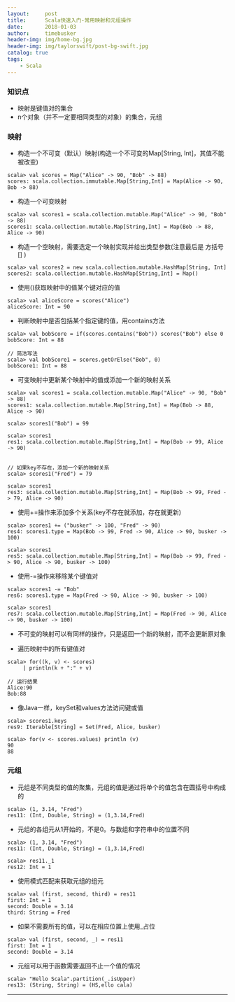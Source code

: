 ```yaml
---
layout:     post
title:      Scala快速入门-常用映射和元组操作
date:       2018-01-03
author:     timebusker
header-img: img/home-bg.jpg
header-img: img/taylorswift/post-bg-swift.jpg
catalog: true
tags:
    - Scala
---
```


### 知识点

* 映射是键值对的集合
* n个对象（并不一定要相同类型的对象）的集合，元组


### 映射

* 构造一个不可变（默认）映射(构造一个不可变的Map[String, Int]，其值不能被改变)

```
scala> val scores = Map("Alice" -> 90, "Bob" -> 88)
scores: scala.collection.immutable.Map[String,Int] = Map(Alice -> 90, Bob -> 88)
```

* 构造一个可变映射

```
scala> val scores1 = scala.collection.mutable.Map("Alice" -> 90, "Bob" -> 88)
scores1: scala.collection.mutable.Map[String,Int] = Map(Bob -> 88, Alice -> 90)
```

* 构造一个空映射，需要选定一个映射实现并给出类型参数(注意最后是 方括号[] )

```
scala> val scores2 = new scala.collection.mutable.HashMap[String, Int]
scores2: scala.collection.mutable.HashMap[String,Int] = Map()
```

* 使用()获取映射中的值某个键对应的值

```
scala> val aliceScore = scores("Alice")
aliceScore: Int = 90
```

* 判断映射中是否包括某个指定键的值，用contains方法

```
scala> val bobScore = if(scores.contains("Bob")) scores("Bob") else 0
bobScore: Int = 88

// 简洁写法
scala> val bobScore1 = scores.getOrElse("Bob", 0)
bobScore1: Int = 88
```

* 可变映射中更新某个映射中的值或添加一个新的映射关系

```
scala> val scores1 = scala.collection.mutable.Map("Alice" -> 90, "Bob" -> 88)
scores1: scala.collection.mutable.Map[String,Int] = Map(Bob -> 88, Alice -> 90)

scala> scores1("Bob") = 99

scala> scores1
res1: scala.collection.mutable.Map[String,Int] = Map(Bob -> 99, Alice -> 90)


// 如果key不存在，添加一个新的映射关系
scala> scores1("Fred") = 79

scala> scores1
res3: scala.collection.mutable.Map[String,Int] = Map(Bob -> 99, Fred -> 79, Alice -> 90)

```

* 使用+=操作来添加多个关系(key不存在就添加，存在就更新)

```
scala> scores1 += ("busker" -> 100, "Fred" -> 90)
res4: scores1.type = Map(Bob -> 99, Fred -> 90, Alice -> 90, busker -> 100)

scala> scores1
res5: scala.collection.mutable.Map[String,Int] = Map(Bob -> 99, Fred -> 90, Alice -> 90, busker -> 100)
```

* 使用-=操作来移除某个键值对

```
scala> scores1 -= "Bob"
res6: scores1.type = Map(Fred -> 90, Alice -> 90, busker -> 100)

scala> scores1
res7: scala.collection.mutable.Map[String,Int] = Map(Fred -> 90, Alice -> 90, busker -> 100)
```

* 不可变的映射可以有同样的操作，只是返回一个新的映射，而不会更新原对象

* 遍历映射中的所有键值对

```
scala> for((k, v) <- scores)
     | println(k + ":" + v)
     
// 运行结果     
Alice:90
Bob:88
```

* 像Java一样，keySet和values方法访问键或值

```
scala> scores1.keys
res9: Iterable[String] = Set(Fred, Alice, busker)

scala> for(v <- scores.values) println (v)
90
88
```

### 元组

* 元组是不同类型的值的聚集，元组的值是通过将单个的值包含在圆括号中构成的

```
scala> (1, 3.14, "Fred")
res11: (Int, Double, String) = (1,3.14,Fred)
```

* 元组的各组元从1开始的，不是0。与数组和字符串中的位置不同

```
scala> (1, 3.14, "Fred")
res11: (Int, Double, String) = (1,3.14,Fred)

scala> res11._1
res12: Int = 1
```

* 使用模式匹配来获取元组的组元

```
scala> val (first, second, third) = res11
first: Int = 1
second: Double = 3.14
third: String = Fred
```

* 如果不需要所有的值，可以在相应位置上使用_占位

```
scala> val (first, second, _) = res11
first: Int = 1
second: Double = 3.14
```

* 元组可以用于函数需要返回不止一个值的情况

```
scala> "Hello Scala".partition(_.isUpper)
res13: (String, String) = (HS,ello cala)
```

***




